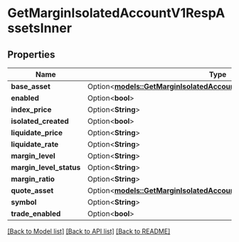 # GetMarginIsolatedAccountV1RespAssetsInner

## Properties

Name | Type | Description | Notes
------------ | ------------- | ------------- | -------------
**base_asset** | Option<[**models::GetMarginIsolatedAccountV1RespAssetsInnerBaseAsset**](GetMarginIsolatedAccountV1Resp_assets_inner_baseAsset.md)> |  | [optional]
**enabled** | Option<**bool**> |  | [optional]
**index_price** | Option<**String**> |  | [optional]
**isolated_created** | Option<**bool**> |  | [optional]
**liquidate_price** | Option<**String**> |  | [optional]
**liquidate_rate** | Option<**String**> |  | [optional]
**margin_level** | Option<**String**> |  | [optional]
**margin_level_status** | Option<**String**> |  | [optional]
**margin_ratio** | Option<**String**> |  | [optional]
**quote_asset** | Option<[**models::GetMarginIsolatedAccountV1RespAssetsInnerBaseAsset**](GetMarginIsolatedAccountV1Resp_assets_inner_baseAsset.md)> |  | [optional]
**symbol** | Option<**String**> |  | [optional]
**trade_enabled** | Option<**bool**> |  | [optional]

[[Back to Model list]](../README.md#documentation-for-models) [[Back to API list]](../README.md#documentation-for-api-endpoints) [[Back to README]](../README.md)


